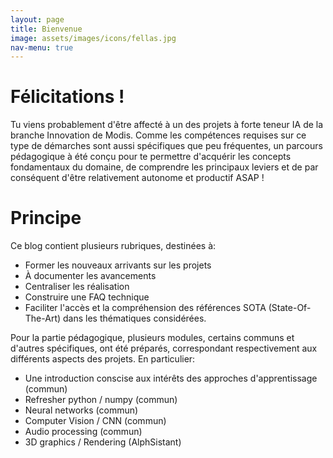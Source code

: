 ```yaml
---
layout: page
title: Bienvenue
image: assets/images/icons/fellas.jpg
nav-menu: true
---
```


# Félicitations ! 

Tu viens probablement d'être affecté à un des projets à forte teneur IA de la branche Innovation de Modis. Comme les compétences requises sur ce type de démarches sont aussi spécifiques que peu fréquentes, un parcours pédagogique à été conçu pour te permettre d'acquérir les concepts fondamentaux du domaine, de comprendre les principaux leviers et de par conséquent d'être relativement autonome et productif ASAP ! 

# Principe 

Ce blog contient plusieurs rubriques, destinées à: 
* Former les nouveaux arrivants sur les projets 
* À documenter les avancements
* Centraliser les réalisation
* Construire une FAQ technique 
* Faciliter l'accès et la compréhension des références SOTA (State-Of-The-Art) dans les thématiques considérées. 

Pour la partie pédagogique, plusieurs modules, certains communs et d'autres spécifiques, ont été préparés, correspondant respectivement aux différents aspects des projets. En particulier: 

* Une introduction conscise aux intérêts des approches d'apprentissage (commun)
* Refresher python / numpy (commun)
* Neural networks (commun)
* Computer Vision / CNN (commun)
* Audio processing (commun)
* 3D graphics / Rendering (AlphSistant)


